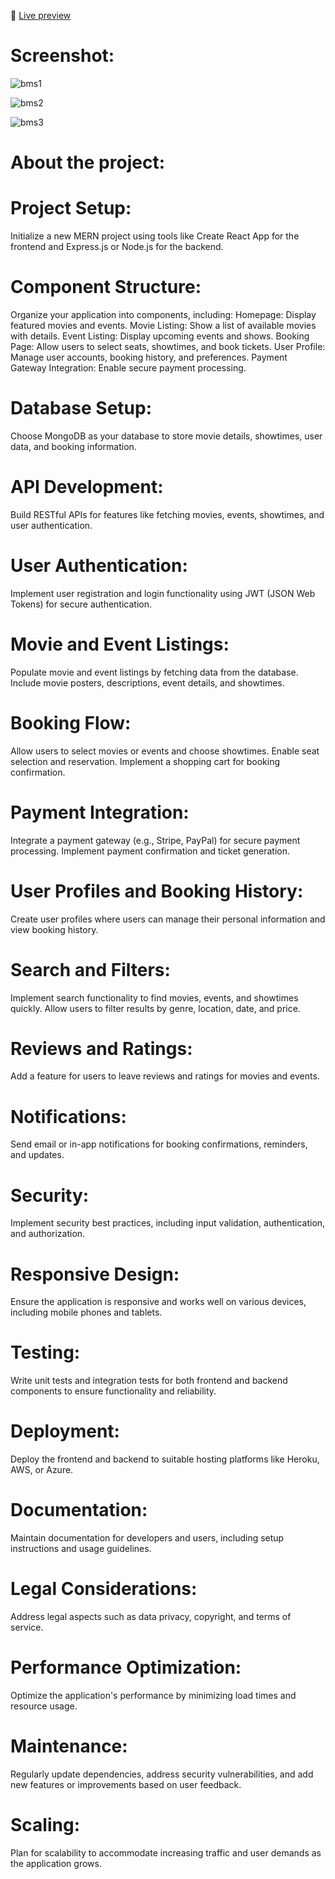 🚀 [Live preview](https://radiant-figolla-a4542f.netlify.app/users/login) 
# Screenshot:
![bms1](https://github.com/arasuramanan/book-my-show-frontend/assets/102941390/e89d38a4-d0f8-4369-9688-336e6d888d31)

![bms2](https://github.com/arasuramanan/book-my-show-frontend/assets/102941390/2b9faa34-2616-44e9-9a8b-4bb1bf54ee92)

![bms3](https://github.com/arasuramanan/book-my-show-frontend/assets/102941390/582e476f-6a93-4263-b0d7-d71db298eaa2)

# About the project:
# Project Setup:

Initialize a new MERN project using tools like Create React App for the frontend and Express.js or Node.js for the backend.
# Component Structure:

Organize your application into components, including:
Homepage: Display featured movies and events.
Movie Listing: Show a list of available movies with details.
Event Listing: Display upcoming events and shows.
Booking Page: Allow users to select seats, showtimes, and book tickets.
User Profile: Manage user accounts, booking history, and preferences.
Payment Gateway Integration: Enable secure payment processing.
# Database Setup:

Choose MongoDB as your database to store movie details, showtimes, user data, and booking information.
# API Development:

Build RESTful APIs for features like fetching movies, events, showtimes, and user authentication.
# User Authentication:

Implement user registration and login functionality using JWT (JSON Web Tokens) for secure authentication.
# Movie and Event Listings:

Populate movie and event listings by fetching data from the database.
Include movie posters, descriptions, event details, and showtimes.
# Booking Flow:

Allow users to select movies or events and choose showtimes.
Enable seat selection and reservation.
Implement a shopping cart for booking confirmation.
# Payment Integration:

Integrate a payment gateway (e.g., Stripe, PayPal) for secure payment processing.
Implement payment confirmation and ticket generation.
# User Profiles and Booking History:

Create user profiles where users can manage their personal information and view booking history.
# Search and Filters:

Implement search functionality to find movies, events, and showtimes quickly.
Allow users to filter results by genre, location, date, and price.
# Reviews and Ratings:

Add a feature for users to leave reviews and ratings for movies and events.
# Notifications:

Send email or in-app notifications for booking confirmations, reminders, and updates.
# Security:

Implement security best practices, including input validation, authentication, and authorization.
# Responsive Design:

Ensure the application is responsive and works well on various devices, including mobile phones and tablets.
# Testing:

Write unit tests and integration tests for both frontend and backend components to ensure functionality and reliability.
# Deployment:

Deploy the frontend and backend to suitable hosting platforms like Heroku, AWS, or Azure.
# Documentation:

Maintain documentation for developers and users, including setup instructions and usage guidelines.
# Legal Considerations:

Address legal aspects such as data privacy, copyright, and terms of service.
# Performance Optimization:

Optimize the application's performance by minimizing load times and resource usage.
# Maintenance:

Regularly update dependencies, address security vulnerabilities, and add new features or improvements based on user feedback.
# Scaling:

Plan for scalability to accommodate increasing traffic and user demands as the application grows.

